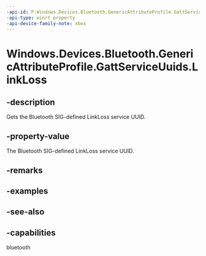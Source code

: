 ```yaml
---
-api-id: P:Windows.Devices.Bluetooth.GenericAttributeProfile.GattServiceUuids.LinkLoss
-api-type: winrt property
-api-device-family-note: xbox
---
```


<!-- Property syntax
public System.Guid LinkLoss { get; }
-->

# Windows.Devices.Bluetooth.GenericAttributeProfile.GattServiceUuids.LinkLoss

## -description
Gets the Bluetooth SIG-defined LinkLoss service UUID.

## -property-value
The Bluetooth SIG-defined LinkLoss service UUID.

## -remarks

## -examples

## -see-also

## -capabilities
bluetooth
